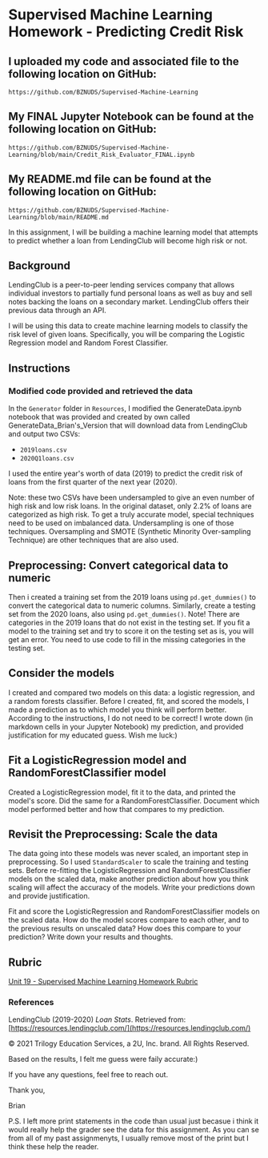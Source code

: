 
# Supervised Machine Learning Homework - Predicting Credit Risk

## I uploaded my code and associated file to the following location on GitHub: 
    https://github.com/BZNUDS/Supervised-Machine-Learning

## My FINAL Jupyter Notebook can be found at the following location on GitHub: 
    https://github.com/BZNUDS/Supervised-Machine-Learning/blob/main/Credit_Risk_Evaluator_FINAL.ipynb

## My README.md file can be found at the following location on GitHub: 
    https://github.com/BZNUDS/Supervised-Machine-Learning/blob/main/README.md


In this assignment, I will be building a machine learning model that attempts to predict whether a loan from LendingClub will become high risk or not. 

## Background

LendingClub is a peer-to-peer lending services company that allows individual investors to partially fund personal loans as well as buy and sell notes backing the loans on a secondary market. LendingClub offers their previous data through an API.

I will be using this data to create machine learning models to classify the risk level of given loans. Specifically, you will be comparing the Logistic Regression model and Random Forest Classifier.


## Instructions

### Modified code provided and retrieved the data

In the `Generator` folder in `Resources`, I modified the GenerateData.ipynb notebook that was provided and created by own called
    GenerateData_Brian's_Version 
that will download data from LendingClub and output two CSVs: 

* `2019loans.csv`
* `2020Q1loans.csv`

I used the entire year's worth of data (2019) to predict the credit risk of loans from the first quarter of the next year (2020).

Note: these two CSVs have been undersampled to give an even number of high risk and low risk loans. In the original dataset, only 2.2% of loans are categorized as high risk. To get a truly accurate model, special techniques need to be used on imbalanced data. Undersampling is one of those techniques. Oversampling and SMOTE (Synthetic Minority Over-sampling Technique) are other techniques that are also used.


## Preprocessing: Convert categorical data to numeric

Then i created a training set from the 2019 loans using `pd.get_dummies()` to convert the categorical data to numeric columns. Similarly, create a testing set from the 2020 loans, also using `pd.get_dummies()`. Note! There are categories in the 2019 loans that do not exist in the testing set. If you fit a model to the training set and try to score it on the testing set as is, you will get an error. You need to use code to fill in the missing categories in the testing set. 

## Consider the models

I created and compared two models on this data: a logistic regression, and a random forests classifier. Before I created, fit, and scored the models, I made a prediction as to which model you think will perform better. According to the instructions, I do not need to be correct! I wrote down (in markdown cells in your Jupyter Notebook) my prediction, and provided justification for my educated guess. Wish me luck:)

## Fit a LogisticRegression model and RandomForestClassifier model

Created a LogisticRegression model, fit it to the data, and printed the model's score. Did the same for a RandomForestClassifier. Document which model performed better and how that compares to my prediction.

## Revisit the Preprocessing: Scale the data

The data going into these models was never scaled, an important step in preprocessing. So I used `StandardScaler` to scale the training and testing sets. Before re-fitting the LogisticRegression and RandomForestClassifier models on the scaled data, make another prediction about how you think scaling will affect the accuracy of the models. Write your predictions down and provide justification.

Fit and score the LogisticRegression and RandomForestClassifier models on the scaled data. How do the model scores compare to each other, and to the previous results on unscaled data? How does this compare to your prediction? Write down your results and thoughts.

## Rubric

[Unit 19 - Supervised Machine Learning Homework Rubric](https://docs.google.com/document/d/1f_eN3TYiGqlaWL9Utk5U-P491OeWqFSiv7FIlI_d4_U/edit?usp=sharing)

### References

LendingClub (2019-2020) _Loan Stats_. Retrieved from: [https://resources.lendingclub.com/](https://resources.lendingclub.com/)

© 2021 Trilogy Education Services, a 2U, Inc. brand. All Rights Reserved.


Based on the results, I felt me guess were faily accurate:)

If you have any questions, feel free to reach out.

Thank you,

Brian

P.S. I left more print statements in the code than usual just becasue i think it would really help the grader see the data for this assignment. As you can se from all of my past assignmenyts, I usually remove most of the print but I think these help the reader. 

